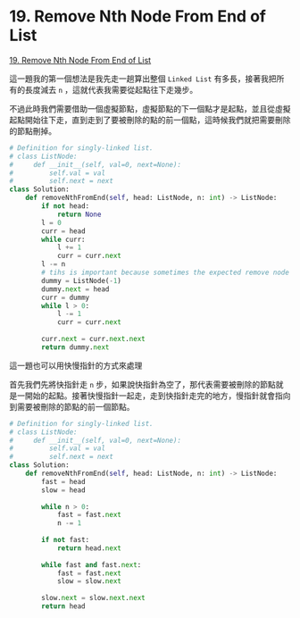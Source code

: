 # 19. Remove Nth Node From End of List

[19. Remove Nth Node From End of List](https://leetcode.com/problems/remove-nth-node-from-end-of-list/)

這一題我的第一個想法是我先走一趟算出整個 `Linked List` 有多長，接著我把所有的長度減去 `n` ，這就代表我需要從起點往下走幾步。

不過此時我們需要借助一個虛擬節點，虛擬節點的下一個點才是起點，並且從虛擬起點開始往下走，直到走到了要被刪除的點的前一個點，這時候我們就把需要刪除的節點刪掉。

```python
# Definition for singly-linked list.
# class ListNode:
#     def __init__(self, val=0, next=None):
#         self.val = val
#         self.next = next
class Solution:
    def removeNthFromEnd(self, head: ListNode, n: int) -> ListNode:
        if not head:
            return None
        l = 0
        curr = head
        while curr:
            l += 1
            curr = curr.next
        l -= n 
        # tihs is important because sometimes the expected remove node is the head node. 
        dummy = ListNode(-1)
        dummy.next = head
        curr = dummy
        while l > 0:
            l -= 1
            curr = curr.next
        
        curr.next = curr.next.next    
        return dummy.next
```

這一題也可以用快慢指針的方式來處理

首先我們先將快指針走 `n` 步，如果說快指針為空了，那代表需要被刪除的節點就是一開始的起點。接著快慢指針一起走，走到快指針走完的地方，慢指針就會指向到需要被刪除的節點的前一個節點。

```python
# Definition for singly-linked list.
# class ListNode:
#     def __init__(self, val=0, next=None):
#         self.val = val
#         self.next = next
class Solution:
    def removeNthFromEnd(self, head: ListNode, n: int) -> ListNode:
        fast = head
        slow = head
        
        while n > 0:
            fast = fast.next
            n -= 1
        
        if not fast:
            return head.next
        
        while fast and fast.next:
            fast = fast.next
            slow = slow.next
            
        slow.next = slow.next.next
        return head
```

